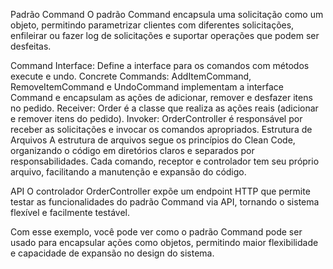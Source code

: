 Padrão Command
O padrão Command encapsula uma solicitação como um objeto, permitindo parametrizar clientes com diferentes solicitações, enfileirar ou fazer log de solicitações e suportar operações que podem ser desfeitas.

Command Interface: Define a interface para os comandos com métodos execute e undo.
Concrete Commands: AddItemCommand, RemoveItemCommand e UndoCommand implementam a interface Command e encapsulam as ações de adicionar, remover e desfazer itens no pedido.
Receiver: Order é a classe que realiza as ações reais (adicionar e remover itens do pedido).
Invoker: OrderController é responsável por receber as solicitações e invocar os comandos apropriados.
Estrutura de Arquivos
A estrutura de arquivos segue os princípios do Clean Code, organizando o código em diretórios claros e separados por responsabilidades. Cada comando, receptor e controlador tem seu próprio arquivo, facilitando a manutenção e expansão do código.

API
O controlador OrderController expõe um endpoint HTTP que permite testar as funcionalidades do padrão Command via API, tornando o sistema flexível e facilmente testável.

Com esse exemplo, você pode ver como o padrão Command pode ser usado para encapsular ações como objetos, permitindo maior flexibilidade e capacidade de expansão no design do sistema.
